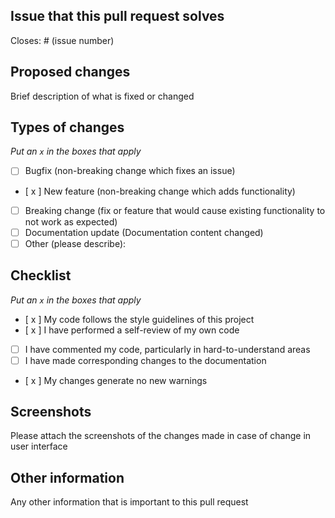 ## Issue that this pull request solves

 Closes: # (issue number)

## Proposed changes

Brief description of what is fixed or changed

## Types of changes

_Put an `x` in the boxes that apply_

- [ ] Bugfix (non-breaking change which fixes an issue)
- [ x ] New feature (non-breaking change which adds functionality)
- [ ] Breaking change (fix or feature that would cause existing functionality to not work as expected)
- [ ] Documentation update (Documentation content changed)
- [ ] Other (please describe): 

## Checklist

_Put an `x` in the boxes that apply_

- [ x ] My code follows the style guidelines of this project
- [ x ] I have performed a self-review of my own code
- [ ] I have commented my code, particularly in hard-to-understand areas
- [ ] I have made corresponding changes to the documentation
- [ x ] My changes generate no new warnings

## Screenshots

Please attach the screenshots of the changes made in case of change in user interface

## Other information

Any other information that is important to this pull request
